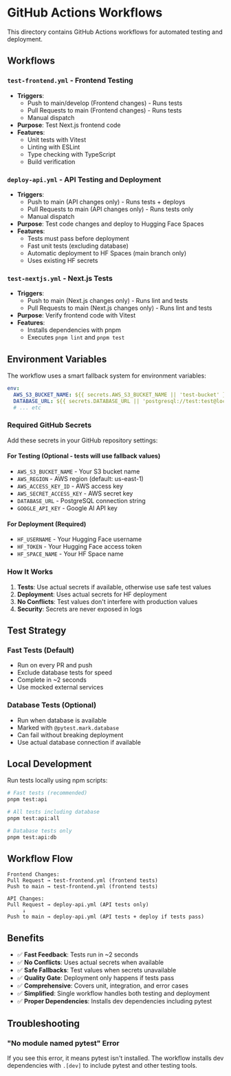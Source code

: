 # GitHub Actions Workflows

This directory contains GitHub Actions workflows for automated testing and deployment.

## Workflows

### `test-frontend.yml` - Frontend Testing

- **Triggers**:
  - Push to main/develop (Frontend changes) - Runs tests
  - Pull Requests to main (Frontend changes) - Runs tests
  - Manual dispatch
- **Purpose**: Test Next.js frontend code
- **Features**:
  - Unit tests with Vitest
  - Linting with ESLint
  - Type checking with TypeScript
  - Build verification

### `deploy-api.yml` - API Testing and Deployment

- **Triggers**:
  - Push to main (API changes only) - Runs tests + deploys
  - Pull Requests to main (API changes only) - Runs tests only
  - Manual dispatch
- **Purpose**: Test code changes and deploy to Hugging Face Spaces
- **Features**:
  - Tests must pass before deployment
  - Fast unit tests (excluding database)
  - Automatic deployment to HF Spaces (main branch only)
  - Uses existing HF secrets

### `test-nextjs.yml` - Next.js Tests

- **Triggers**:
  - Push to main (Next.js changes only) - Runs lint and tests
  - Pull Requests to main (Next.js changes only) - Runs lint and tests
- **Purpose**: Verify frontend code with Vitest
- **Features**:
  - Installs dependencies with pnpm
  - Executes `pnpm lint` and `pnpm test`

## Environment Variables

The workflow uses a smart fallback system for environment variables:

```yaml
env:
  AWS_S3_BUCKET_NAME: ${{ secrets.AWS_S3_BUCKET_NAME || 'test-bucket' }}
  DATABASE_URL: ${{ secrets.DATABASE_URL || 'postgresql://test:test@localhost:5432/test' }}
  # ... etc
```

### Required GitHub Secrets

Add these secrets in your GitHub repository settings:

#### For Testing (Optional - tests will use fallback values)

- `AWS_S3_BUCKET_NAME` - Your S3 bucket name
- `AWS_REGION` - AWS region (default: us-east-1)
- `AWS_ACCESS_KEY_ID` - AWS access key
- `AWS_SECRET_ACCESS_KEY` - AWS secret key
- `DATABASE_URL` - PostgreSQL connection string
- `GOOGLE_API_KEY` - Google AI API key

#### For Deployment (Required)

- `HF_USERNAME` - Your Hugging Face username
- `HF_TOKEN` - Your Hugging Face access token
- `HF_SPACE_NAME` - Your HF Space name

### How It Works

1. **Tests**: Use actual secrets if available, otherwise use safe test values
2. **Deployment**: Uses actual secrets for HF deployment
3. **No Conflicts**: Test values don't interfere with production values
4. **Security**: Secrets are never exposed in logs

## Test Strategy

### Fast Tests (Default)

- Run on every PR and push
- Exclude database tests for speed
- Complete in ~2 seconds
- Use mocked external services

### Database Tests (Optional)

- Run when database is available
- Marked with `@pytest.mark.database`
- Can fail without breaking deployment
- Use actual database connection if available

## Local Development

Run tests locally using npm scripts:

```bash
# Fast tests (recommended)
pnpm test:api

# All tests including database
pnpm test:api:all

# Database tests only
pnpm test:api:db
```

## Workflow Flow

```
Frontend Changes:
Pull Request → test-frontend.yml (frontend tests)
Push to main → test-frontend.yml (frontend tests)

API Changes:
Pull Request → deploy-api.yml (API tests only)
     ↓
Push to main → deploy-api.yml (API tests + deploy if tests pass)
```

## Benefits

- ✅ **Fast Feedback**: Tests run in ~2 seconds
- ✅ **No Conflicts**: Uses actual secrets when available
- ✅ **Safe Fallbacks**: Test values when secrets unavailable
- ✅ **Quality Gate**: Deployment only happens if tests pass
- ✅ **Comprehensive**: Covers unit, integration, and error cases
- ✅ **Simplified**: Single workflow handles both testing and deployment
- ✅ **Proper Dependencies**: Installs dev dependencies including pytest

## Troubleshooting

### "No module named pytest" Error

If you see this error, it means pytest isn't installed. The workflow installs dev dependencies with `.[dev]` to include pytest and other testing tools.
